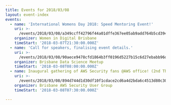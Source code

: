 ```yaml
---
title: Events for 2018/03/08
layout: event-index
events:
  - name: 'International Womens Day 2018: Speed Mentoring Event!'
    uri: >-
      /events/2018/03/08/a349ccff42796f44a01dffe367ee05ab9add764b5cd394aeaebf28d143bef5a9
    organizer: Women in Digital Brisbane
    timeStart: '2018-03-07T21:30:00.000Z'
  - name: 'Call for speakers, finalising event details.'
    uri: >-
      /events/2018/03/08/90aece9478cfd1864b3ff0196d5227b15c6d27ebabb96d071446b9bb8423fcda
    organizer: Brisbane Data Science Meetup
    timeStart: '2018-03-08T08:00:00.000Z'
  - name: Inaugural gathering of AWS Security fans @AWS office! (2nd Thursday)
    uri: >-
      /events/2018/03/08/894d744d1d30df10f1cdace2cd6a4d2bda6c4513d80c305decdd30c646f6fa00
    organizer: Brisbane AWS Security User Group
    timeStart: '2018-03-08T07:30:00.000Z'

---
```


